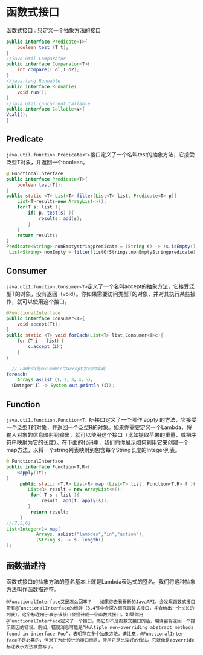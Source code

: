 # 函数式接口

函数式接口 : 只定义一个抽象方法的接口

```java
public interface Predicate<T>{
    boolean test (T t);
}
//java.util.Comparator
public interface Comparator<T>{
    int compare(T ol,T o2);
}
//java.lang.Runnable
public interface Runnable(
    void run();
}
//java.util.concurrent.Callable
public interface Callable<V>{
Vcal1();
}
```

## Predicate

`java.util.function.Predicate<T>`接口定义了一个名叫test的抽象方法，它接受泛型T对象，并返回一个boolean。

```java
@ FunctionalInterface 
public interface Predicate<T>{
    boolean test(Tt);
}
public static <T> List<T> filter(List<T> list, Predicate<T> p){
    List<T>results=new ArrayList<>(); 
    for(T s: list ){
        if( p. test(s) ){
            results. add(s);
        }
    }
    return results;
}
Predicate<String> nonEmptystringpredicate = (String s) -> !s.isEmpty();
 List<String> nonEmpty = filter(listOfStrings,nonEmptyStringpredicate);
```

## Consumer

`java.uti1.function.Consumer<T>`定义了一个名叫accept的抽象方法，它接受泛型T的对象，没有返回（void）。你如果需要访问类型T的对象，并对其执行某些操作，就可以使用这个接口。

```java
@FunctionalInterface 
public interface Consumer<T>{
    void accept(Tt); 
}
public static <T> void forEach(List<T> list,Consumer<T>c){
    for（T i : list）{
        c.accept（i）；
    }
）

  // Lambda是consumer中accept方法的实现
foreach(
    Arrays.asList（1，2，3，4，5），
 （Integer i）-> System.out.println（i）)；
```

## Function

`java.uti1.function.Function<T，R>`接口定义了一个叫作 app1y 的方法，它接受一个泛型T的对象，并返回一个泛型R的对象。如果你需要定义一个Lambda，将输入对象的信息映射到输出，就可以使用这个接口（比如提取苹果的重量，或把字符串映射为它的长度）。在下面的代码中，我们向你展示如何利用它来创建一个map方法，以将一个string列表映射到包含每个String长度的Integer列表。

```java
@ FunctionalInterface 
public interface Function<T,R>{
    Rapply(Tt);
}
     public static <T,R> List<R> map (List<T> list, Function<T,R> f ){
        List<R> result = new ArrayList<>();
         for( T s : list ){
             result. add(f. apply(s));
        }
         return result;
     }
//[7,2,6]
List<Integer>1= map(
           Arrays. asList("lambdas","in","action"),
           (String s) -> s. length()
);
```

## 函数描述符

函数式接口的抽象方法的签名基本上就是Lambda表达式的签名。我们将这种抽象方法叫作函数描述符。

`
@FunctionalInterface又是怎么回事？  
如果你去看看新的JavaAPI，会发现函数式接口带有@FunctionalInterface的标注（3.4节中会深入研究函数式接口，并会给出一个长长的列表）。这个标注用于表示该接口会设计成一个函数式接口。如果你用@FunctionalInterface定义了一个接口，而它却不是函数式接口的话，编译器将返回一个提示原因的错误。例如，错误消息可能是“Multiple non-overriding abstract methods found in interface Foo”，表明存在多个抽象方法。请注意，@FunctionalInter-
face不是必需的，但对于为此设计的接口而言，使用它是比较好的做法。它就像是eoverride标注表示方法被重写了。
`

